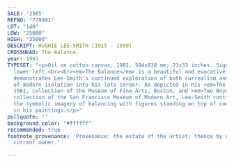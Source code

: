 ```yaml
---
SALE: '2565'
REFNO: "779991"
LOT: "140"
LOW: "25000"
HIGH: "35000"
DESCRIPT: HUGHIE LEE-SMITH (1915 - 1999)
CROSSHEAD: The Balance.
year: 1981
TYPESET: "<p>Oil on cotton canvas, 1981. 584x838 mm; 23x33 inches. Signed in oil,
  lower left.<br><br><em>The Balance</em> is a beautiful and evocative painting that
  demonstrates Lee-Smith's continued exploration of both surrealism and the depiction
  of modern isolation into his late career. As depicted in his <em>The Juggler #1</em>.
  1961, collection of the Museum of Fine Arts, Boston, and <em>Two Boys</em>, 1968,
  collection of the San Francisco Museum of Modern Art, Lee-Smith continues to develop
  the symbolic imagery of balancing with figures standing on top of concrete walls
  in his paintings.</p>"
pullquote: ''
background_color: "#ffffff"
recommended: true
footnote_provenance: 'Provenance: the estate of the artist; thence by descent to the
  current owner.'

---
```

